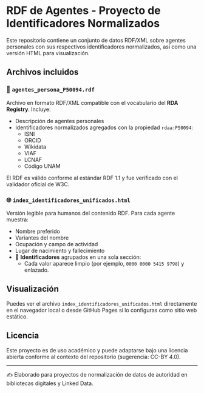 # RDF de Agentes - Proyecto de Identificadores Normalizados

Este repositorio contiene un conjunto de datos RDF/XML sobre agentes personales con sus respectivos identificadores normalizados, así como una versión HTML para visualización.

## Archivos incluidos

### 📄 `agentes_persona_P50094.rdf`
Archivo en formato RDF/XML compatible con el vocabulario del **RDA Registry**. Incluye:

- Descripción de agentes personales
- Identificadores normalizados agregados con la propiedad `rdaa:P50094`:
  - ISNI
  - ORCID
  - Wikidata
  - VIAF
  - LCNAF
  - Código UNAM

El RDF es válido conforme al estándar RDF 1.1 y fue verificado con el validador oficial de W3C.

### 🌐 `index_identificadores_unificados.html`
Versión legible para humanos del contenido RDF. Para cada agente muestra:

- Nombre preferido
- Variantes del nombre
- Ocupación y campo de actividad
- Lugar de nacimiento y fallecimiento
- 📌 **Identificadores** agrupados en una sola sección:
  - Cada valor aparece limpio (por ejemplo, `0000 0000 5415 9798`) y enlazado.

## Visualización

Puedes ver el archivo `index_identificadores_unificados.html` directamente en el navegador local o desde GitHub Pages si lo configuras como sitio web estático.

## Licencia

Este proyecto es de uso académico y puede adaptarse bajo una licencia abierta conforme al contexto del repositorio (sugerencia: CC-BY 4.0).

---
✍️ Elaborado para proyectos de normalización de datos de autoridad en bibliotecas digitales y Linked Data.
